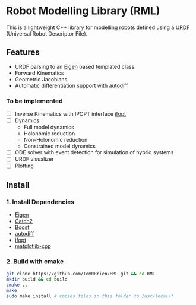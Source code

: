 Robot Modelling Library (RML)
===========

This is a lightweight C++ library for modelling robots defined using a [URDF](http://wiki.ros.org/urdf) (Universal Robot Descriptor File).



## Features
- URDF parsing to an [Eigen](https://eigen.tuxfamily.org/index.php?title=Main_Page) based templated class.
- Forward Kinematics
- Geometric Jacobians
- Automatic differentiation support with [autodiff](https://github.com/autodiff/autodiff)

### To be implemented

- [ ] Inverse Kinematics with IPOPT interface [ifopt](https://github.com/ethz-adrl/ifopt)
- [ ] Dynamics:
   - Full model dynamics
   - Holonomic reduction
   - Non-Holonomic reduction
   - Constrained model dynamics
- [ ] ODE solver with event detection for simulation of hybrid systems
- [ ] URDF visualizer
- [ ] Plotting

## Install

### 1. Install Dependencies
- [Eigen](https://eigen.tuxfamily.org/index.php?title=Main_Page)
- [Catch2](https://github.com/catchorg/Catch2)
- [Boost](https://www.boost.org/)
- [autodiff](https://github.com/autodiff/autodiff)
- [ifopt](https://github.com/ethz-adrl/ifopt)
- [matplotlib-cpp](https://github.com/lava/matplotlib-cpp)

### 2. Build with cmake
  ```bash
  git clone https://github.com/Tom0Brien/RML.git && cd RML
  mkdir build && cd build
  cmake ..
  make
  sudo make install # copies files in this folder to /usr/local/*
  ```
